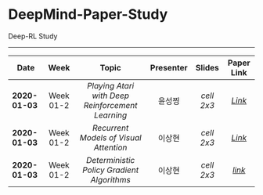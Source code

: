 # DeepMind-Paper-Study
Deep-RL Study
* * *

|  <center>Date</center> | <center>Week</center> | <center>Topic</center> |<center>Presenter</center> |<center>Slides</center> |<center>Paper Link</center>|
|:--------|:--------:|:--------:|:--------:|:--------:|:--------:|
|**2020-01-03** | <center>Week 01-2 </center> | *<center>Playing Atari with Deep Reinforcement Learning</center>* |<center>윤성찡</center>|*cell 2x3* |*[Link](https://arxiv.org/pdf/1312.5602v1.pdf)* |
|**2020-01-03** | <center>Week 01-2 </center> |*<center>Recurrent Models of Visual Attention</center>*|<center>이상현</center> |*cell 2x3* |*[Link](https://arxiv.org/pdf/1406.6247.pdf)* |
|**2020-01-03** | <center>Week 01-2 </center> |*<center>Deterministic Policy Gradient Algorithms</center>*|<center>이상현</center> |*cell 2x3* |*[link](http://proceedings.mlr.press/v32/silver14.pdf)* |

